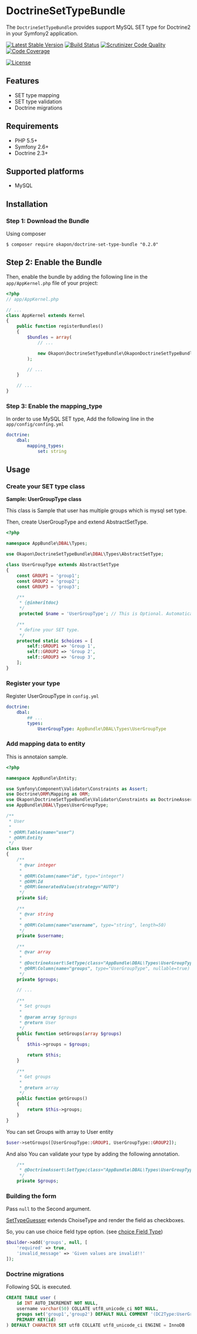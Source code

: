 DoctrineSetTypeBundle
=====================

The `DoctrineSetTypeBundle` provides support MySQL SET type for Doctrine2 in your Symfony2 application.

[![Latest Stable Version](https://poser.pugx.org/okapon/doctrine-set-type-bundle/v/stable.svg)](https://packagist.org/packages/okapon/doctrine-set-type-bundle)
[![Build Status](https://travis-ci.org/okapon/DoctrineSetTypeBundle.svg?branch=master)](https://travis-ci.org/okapon/DoctrineSetTypeBundle)
[![Scrutinizer Code Quality](https://scrutinizer-ci.com/g/okapon/DoctrineSetTypeBundle/badges/quality-score.png?b=master)](https://scrutinizer-ci.com/g/okapon/DoctrineSetTypeBundle/?branch=master)
[![Code Coverage](https://scrutinizer-ci.com/g/okapon/DoctrineSetTypeBundle/badges/coverage.png?b=master)](https://scrutinizer-ci.com/g/okapon/DoctrineSetTypeBundle/?branch=master)

[![License](https://poser.pugx.org/okapon/doctrine-set-type-bundle/license.svg)](https://packagist.org/packages/okapon/doctrine-set-type-bundle)

## Features

* SET type mapping
* SET type validation
* Doctrine migrations

## Requirements

* PHP 5.5+
* Symfony 2.6+
* Doctrine 2.3+

## Supported platforms

* MySQL

## Installation

### Step 1: Download the Bundle

Using composer

```
$ composer require okapon/doctrine-set-type-bundle "0.2.0"
```

## Step 2: Enable the Bundle

Then, enable the bundle by adding the following line in the `app/AppKernel.php`
file of your project:

```php
<?php
// app/AppKernel.php

// ...
class AppKernel extends Kernel
{
    public function registerBundles()
    {
        $bundles = array(
            // ...

            new Okapon\DoctrineSetTypeBundle\OkaponDoctrineSetTypeBundle(),
        );

        // ...
    }

    // ...
}
```

### Step 3: Enable the mapping_type

In order to use MySQL SET type, Add the following line in the `app/config/confing.yml`


```yml
doctrine:
    dbal:
        mapping_types:
            set: string
```

## Usage

### Create your SET type class

**Sample: UserGroupType class**

This class is Sample that user has multiple groups which is mysql set type.

Then, create UserGroupType and extend AbstractSetType.

```php
<?php

namespace AppBundle\DBAL\Types;

use Okapon\DoctrineSetTypeBundle\DBAL\Types\AbstractSetType;

class UserGroupType extends AbstractSetType
{
    const GROUP1 = 'group1';
    const GROUP2 = 'group2';
    const GROUP3 = 'group3';

    /**
     * {@inheritdoc}
     */
     protected $name = 'UserGroupType'; // This is Optional. Automatically registered shord class name.

    /**
     * define your SET type.
     */
    protected static $choices = [
        self::GROUP1 => 'Group 1',
        self::GROUP2 => 'Group 2',
        self::GROUP3 => 'Group 3',
    ];
}
```

### Register your type

Register UserGroupType in `config.yml`

```yml
doctrine:
    dbal:
        ## ...
        types:
            UserGroupType: AppBundle\DBAL\Types\UserGroupType
```

###  Add mapping data to entity

This is annotaion sample.

```php
<?php

namespace AppBundle\Entity;

use Symfony\Component\Validator\Constraints as Assert;
use Doctrine\ORM\Mapping as ORM;
use Okapon\DoctrineSetTypeBundle\Validator\Constraints as DoctrineAssert;
use AppBundle\DBAL\Types\UserGroupType;

/**
 * User
 *
 * @ORM\Table(name="user")
 * @ORM\Entity
 */
class User
{
    /**
     * @var integer
     *
     * @ORM\Column(name="id", type="integer")
     * @ORM\Id
     * @ORM\GeneratedValue(strategy="AUTO")
     */
    private $id;

    /**
     * @var string
     *
     * @ORM\Column(name="username", type="string", length=50)
     */
    private $username;

    /**
     * @var array
     *
     * @DoctrineAssert\SetType(class="AppBundle\DBAL\Types\UserGroupType")
     * @ORM\Column(name="groups", type="UserGroupType", nullable=true) // mapping_type
     */
    private $groups;

    // ...

    /**
     * Set groups
     *
     * @param array $groups
     * @return User
     */
    public function setGroups(array $groups)
    {
        $this->groups = $groups;

        return $this;
    }

    /**
     * Get groups
     *
     * @return array
     */
    public function getGroups()
    {
        return $this->groups;
    }
}
```

You can set Groups with array to User entity

```php
$user->setGroups([UserGroupType::GROUP1, UserGroupType::GROUP2]);
```

And also You can validate your type by adding the following annotation.

```php
    /**
     * @DoctrineAssert\SetType(class="AppBundle\DBAL\Types\UserGroupType")
     */
    private $groups;
```

### Building the form

Pass `null` to the Second argument.

[SetTypeGuesser](https://github.com/okapon/DoctrineSetTypeBundle/blob/master/Form/Guess/SetTypeGuesser.php) extends ChoiseType and render the field as checkboxes.

So, you can use choice field type option. (see [choice Field Type](http://symfony.com/doc/current/reference/forms/types/choice.html))


```php
$builder->add('groups', null, [
    'required' => true,
    'invalid_message' => 'Given values are invalid!!'
]);
```


### Doctrine migrations

Following SQL is executed.

```sql
CREATE TABLE user (
    id INT AUTO_INCREMENT NOT NULL,
    username varchar(50) COLLATE utf8_unicode_ci NOT NULL,
    groups set('group1','group2') DEFAULT NULL COMMENT '(DC2Type:UserGroupType)',
    PRIMARY KEY(id)
) DEFAULT CHARACTER SET utf8 COLLATE utf8_unicode_ci ENGINE = InnoDB
```

